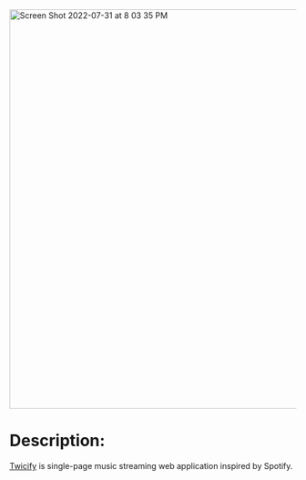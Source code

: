 <img width="700" alt="Screen Shot 2022-07-31 at 8 03 35 PM" src="https://user-images.githubusercontent.com/38708266/183091996-2cd4feb9-fd2d-41b5-8752-4b58e1665a5c.png"> 

# Description: 

 <a href="https://github.com/MichaelNgCen/Twicify" target=”_blank”>Twicify</a> is single-page music streaming web application inspired by Spotify.
 
 
 
